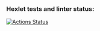 ### Hexlet tests and linter status:
[![Actions Status](https://github.com/PavelLion2022/frontend-project-44/workflows/hexlet-check/badge.svg)](https://github.com/PavelLion2022/frontend-project-44/actions)